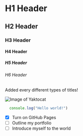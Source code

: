 # H1 Header
## H2 Header
### H3 Header
#### H4 Header
##### H5 Header
###### H6 Header

Added every different types of titles!

![Image of Yaktocat](https://octodex.github.com/images/yaktocat.png)

```javascript
  console.log("Hello world!")
```

- [X] Turn on GitHub Pages
- [ ] Outline my portfolio
- [ ] Introduce myself to the world

